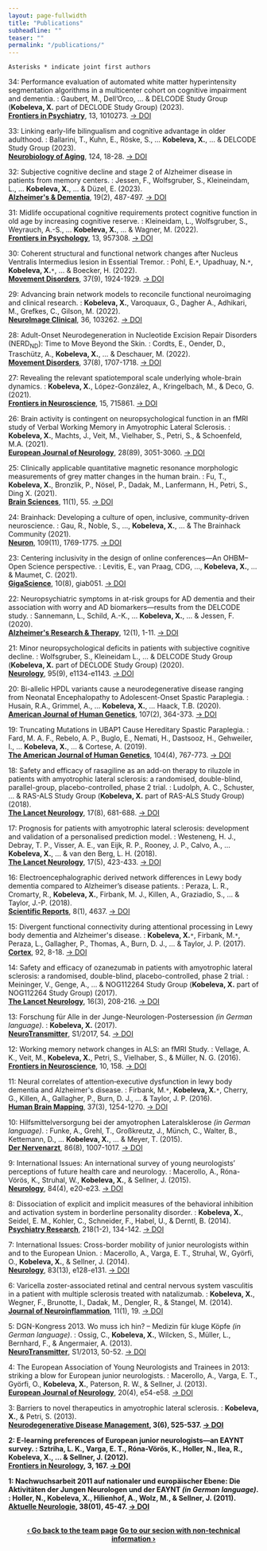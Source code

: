 ```yaml
---
layout: page-fullwidth
title: "Publications"
subheadline: ""
teaser: ""
permalink: "/publications/"
---
```

`Asterisks * indicate joint first authors`

34: Performance evaluation of automated white matter hyperintensity segmentation algorithms in a multicenter cohort on cognitive impairment and dementia.
:   Gaubert, M., Dell’Orco, … & DELCODE Study Group (<b>Kobeleva, X.</b> part of DECLODE Study Group) (2023).<br><b><u>Frontiers in Psychiatry</u></b>, 13, 1010273.  [→ DOI](https://doi.org/10.3389/fpsyt.2022.1010273)

33: Linking early-life bilingualism and cognitive advantage in older adulthood.
:   Ballarini, T., Kuhn, E., Röske, S., … <b>Kobeleva, X.</b>, … & DELCODE Study Group (2023).<br><b><u>Neurobiology of Aging</u></b>, 124, 18-28.  [→ DOI](https://doi.org/10.1016/j.neurobiolaging.2022.12.005)

32: Subjective cognitive decline and stage 2 of Alzheimer disease in patients from memory centers.
:   Jessen, F., Wolfsgruber, S., Kleineindam, L., … <b>Kobeleva, X.</b>, … & Düzel, E. (2023).<br><b><u>Alzheimer's & Dementia</u></b>, 19(2), 487-497.  [→ DOI](https://doi.org/10.1002/alz.12674)

31: Midlife occupational cognitive requirements protect cognitive function in old age by increasing cognitive reserve.
:   Kleineidam, L., Wolfsgruber, S., Weyrauch, A.-S., … <b>Kobeleva, X.</b>, … & Wagner, M. (2022).<br><b><u>Frontiers in Psychology</u></b>, 13, 957308.  [→ DOI](https://doi.org/10.3389/fpsyg.2022.957308)

30: Coherent structural and functional network changes after Nucleus Ventralis Intermedius lesion in Essential Tremor.
:   Pohl, E.`*`, Upadhuay, N.`*`, <b>Kobeleva, X.</b>`*`, … & Boecker, H. (2022).<br><b><u>Movement Disorders</u></b>, 37(9), 1924-1929.  [→ DOI](https://doi.org/10.1002/mds.29130)

29: Advancing brain network models to reconcile functional neuroimaging and clinical research.
:   <b>Kobeleva, X.</b>, Varoquaux, G., Dagher A., Adhikari, M., Grefkes, C., Gilson, M. (2022).<br><b><u>NeuroImage Clinical</u></b>, 36, 103262.  [→ DOI](https://doi.org/10.1016/j.nicl.2022.103262)

28: Adult-Onset Neurodegeneration in Nucleotide Excision Repair Disorders (NERD<sub>ND</sub>): Time to Move Beyond the Skin.
:   Cordts, E., Oender, D., Traschütz, A., <b>Kobeleva, X.</b>, … & Deschauer, M. (2022).<br><b><u>Movement Disorders</u></b>, 37(8), 1707-1718.  [→ DOI](https://doi.org/10.1002/mds.29071)

27: Revealing the relevant spatiotemporal scale underlying whole-brain dynamics.
:   <b>Kobeleva, X.</b>, López-González, A., Kringelbach, M., & Deco, G. (2021).<br><b><u>Frontiers in Neuroscience</u></b>, 15, 715861.  [→ DOI](https://doi.org/10.3389/fnins.2021.715861)

26: Brain activity is contingent on neuropsychological function in an fMRI study of Verbal Working Memory in Amyotrophic Lateral Sclerosis.
:   <b>Kobeleva, X.</b>, Machts, J., Veit, M., Vielhaber, S., Petri, S., & Schoenfeld, M.A. (2021).<br><b><u>European Journal of Neurology</u></b>, 28(89), 3051-3060.  [→ DOI](https://doi.org/10.1111/ene.14957)

25: Clinically applicable quantitative magnetic resonance morphologic measurements of grey matter changes in the human brain.
:   Fu, T., <b>Kobeleva, X.</b>, Bronzlik, P., Nösel, P., Dadak, M., Lanfermann, H., Petri, S., Ding X. (2021).<br><b><u>Brain Sciences</u></b>, 11(1), 55.  [→ DOI](https://doi.org/10.3390/brainsci11010055)

24: Brainhack: Developing a culture of open, inclusive, community-driven neuroscience.
:   Gau, R., Noble, S., …, <b>Kobeleva, X.</b>, … & The Brainhack Community (2021).<br><b><u>Neuron</u></b>, 109(11), 1769-1775.  [→ DOI](https://doi.org/10.1016/j.neuron.2021.04.001)

23: Centering inclusivity in the design of online conferences—An OHBM–Open Science perspective.
:   Levitis, E., van Praag, CDG, …, <b>Kobeleva, X.</b>, … & Maumet, C. (2021).<br><b><u>GigaScience</u></b>, 10(8), giab051.  [→ DOI](https://doi.org/10.1093/gigascience/giab051)

22: Neuropsychiatric symptoms in at-risk groups for AD dementia and their association with worry and AD biomarkers—results from the DELCODE study.
:   Sannemann, L., Schild, A.-K., … <b>Kobeleva, X.</b>, … & Jessen, F. (2020).<br><b><u>Alzheimer's Research & Therapy</u></b>, 12(1), 1-11.  [→ DOI](https://doi.org/10.1186/s13195-020-00701-7)

21: Minor neuropsychological deficits in patients with subjective cognitive decline.
:   Wolfsgruber, S., Kleineidam L., … & DELCODE Study Group (<b>Kobeleva, X.</b> part of DECLODE Study Group) (2020).<br><b><u>Neurology</u></b>, 95(9), e1134-e1143.  [→ DOI](https://doi.org/10.1212/WNL.0000000000010142)

20: Bi-allelic HPDL variants cause a neurodegenerative disease ranging from Neonatal Encephalopathy to Adolescent-Onset Spastic Paraplegia.
:   Husain, R.A., Grimmel, A., … <b>Kobeleva, X.</b>, … Haack, T.B. (2020).<br><b><u>American Journal of Human Genetics</u></b>, 107(2), 364-373.  [→ DOI](https://doi.org/10.1016/j.ajhg.2020.06.015)

19: Truncating Mutations in UBAP1 Cause Hereditary Spastic Paraplegia.
:   Fard, M. A. F., Rebelo, A. P., Buglo, E., Nemati, H., Dastsooz, H., Gehweiler, I., … <b>Kobeleva, X.</b>, … & Cortese, A. (2019).<br><b><u>The American Journal of Human Genetics</u></b>, 104(4), 767-773.  [→ DOI](https://doi.org/10.1016/j.ajhg.2019.03.001)

18: Safety and efficacy of rasagiline as an add-on therapy to riluzole in patients with amyotrophic lateral sclerosis: a randomised, double-blind, parallel-group, placebo-controlled, phase 2 trial.
:   Ludolph, A. C., Schuster, … & RAS-ALS Study Group (<b>Kobeleva, X.</b> part of RAS-ALS Study Group) (2018).<br><b><u>The Lancet Neurology</u></b>, 17(8), 681-688.  [→ DOI](https://doi.org/10.1016/S1474-4422(18)30176-5)

17: Prognosis for patients with amyotrophic lateral sclerosis: development and validation of a personalised prediction model.
:   Westeneng, H. J., Debray, T. P., Visser, A. E., van Eijk, R. P., Rooney, J. P., Calvo, A., … <b>Kobeleva, X.</b>, … & van den Berg, L. H. (2018).<br><b><u>The Lancet Neurology</u></b>, 17(5), 423-433.  [→ DOI](https://doi.org/10.1016/S1474-4422(18)30089-9)

16: Electroencephalographic derived network differences in Lewy body dementia compared to Alzheimer’s disease patients.
:   Peraza, L. R., Cromarty, R., <b>Kobeleva, X.</b>, Firbank, M. J., Killen, A., Graziadio, S., … & Taylor, J.-P. (2018).<br><b><u>Scientific Reports</u></b>, 8(1), 4637.  [→ DOI](https://doi.org/10.1038/s41598-018-22984-5)

15: Divergent functional connectivity during attentional processing in Lewy body dementia and Alzheimer's disease.
:   <b>Kobeleva, X.</b>`*`, Firbank, M.`*`, Peraza, L., Gallagher, P., Thomas, A., Burn, D. J., … & Taylor, J. P. (2017).<br><b><u>Cortex</u></b>, 92, 8-18.  [→ DOI](https://doi.org/10.1016/j.cortex.2017.02.016)

14: Safety and efficacy of ozanezumab in patients with amyotrophic lateral sclerosis: a randomised, double-blind, placebo-controlled, phase 2 trial.
:   Meininger, V., Genge, A., … & NOG112264 Study Group (<b>Kobeleva, X.</b> part of NOG112264 Study Group) (2017).<br><b><u>The Lancet Neurology</u></b>, 16(3), 208-216.  [→ DOI](https://doi.org/10.1016/S1474-4422(16)30399-4)

13: Forschung für Alle in der Junge-Neurologen-Postersession *(in German language)*.
:   <b>Kobeleva, X.</b> (2017).<br><b><u>NeuroTransmitter</u></b>, S1/2017, 54.  [→ DOI](https://www.springermedizin.de/forschung-fuer-alle-in-der-junge-neurologen-postersession/14993934)

12: Working memory network changes in ALS: an fMRI Study.
:   Vellage, A. K., Veit, M., <b>Kobeleva, X.</b>, Petri, S., Vielhaber, S., & Müller, N. G. (2016).<br><b><u>Frontiers in Neuroscience</u></b>, 10, 158.  [→ DOI](https://doi.org/10.3389/fnins.2016.00158)

11: Neural correlates of attention‐executive dysfunction in lewy body dementia and Alzheimer's disease.
:   Firbank, M.`*`, <b>Kobeleva, X.</b>`*`, Cherry, G., Killen, A., Gallagher, P., Burn, D. J., … & Taylor, J. P. (2016).<br><b><u>Human Brain Mapping</u></b>, 37(3), 1254-1270.  [→ DOI](https://doi.org/10.1002/hbm.23100)

10: Hilfsmittelversorgung bei der amyotrophen Lateralsklerose *(in German language)*.
:   Funke, A., Grehl, T., Großkreutz, J., Münch, C., Walter, B., Kettemann, D., … <b>Kobeleva, X.</b>, … & Meyer, T. (2015).<br><b><u>Der Nervenarzt</u></b>, 86(8), 1007-1017.  [→ DOI](https://doi.org/10.1007/s00115-015-4398-2)

9: International Issues: An international survey of young neurologists’ perceptions of future health care and neurology.
:   Macerollo, A., Róna-Vörös, K., Struhal, W., <b>Kobeleva, X.</b>, & Sellner, J. (2015).<br><b><u>Neurology</u></b>, 84(4), e20-e23.  [→ DOI](https://doi.org/10.1212/WNL.0000000000001180)

8: Dissociation of explicit and implicit measures of the behavioral inhibition and activation system in borderline personality disorder.
:   <b>Kobeleva, X.</b>, Seidel, E. M., Kohler, C., Schneider, F., Habel, U., & Derntl, B. (2014).<br><b><u>Psychiatry Research</u></b>, 218(1-2), 134-142.  [→ DOI](https://doi.org/10.1016/j.psychres.2014.04.027)

7: International Issues: Cross-border mobility of junior neurologists within and to the European Union.
:   Macerollo, A., Varga, E. T., Struhal, W., Györfi, O., <b>Kobeleva, X.</b>, & Sellner, J. (2014).<br><b><u>Neurology</u></b>, 83(13), e128-e131.  [→ DOI](https://doi.org/10.1212/WNL.0000000000000813)

6: Varicella zoster-associated retinal and central nervous system vasculitis in a patient with multiple sclerosis treated with natalizumab.
:   <b>Kobeleva, X.</b>, Wegner, F., Brunotte, I., Dadak, M., Dengler, R., & Stangel, M. (2014).<br><b><u>Journal of Neuroinflammation</u></b>, 11(1), 19.  [→ DOI](https://doi.org/10.1186/1742-2094-11-19)

5: DGN-Kongress 2013. Wo muss ich hin? – Medizin für kluge Köpfe *(in German language)*.
:   Ossig, C., <b>Kobeleva, X.</b>, Wilcken, S., Müller, L., Bernhard, F., & Angermaier, A. (2013).<br><b><u>NeuroTransmitter</u></b>, S1/2013, 50-52.  [→ DOI](https://www.springermedizin.de/wo-muss-ich-hin-medizin-und-mehr-fuer-kluge-koepfe/9317426)

4: The European Association of Young Neurologists and Trainees in 2013: striking a blow for European junior neurologists.
:   Macerollo, A., Varga, E. T., Györfi, O., <b>Kobeleva, X.</b>, Paterson, R. W., & Sellner, J. (2013).<br><b><u>European Journal of Neurology</u></b>, 20(4), e54-e58.  [→ DOI](https://doi.org/10.1111/ene.12114)

3: Barriers to novel therapeutics in amyotrophic lateral sclerosis.
:   <b>Kobeleva, X.</b>, & Petri, S. (2013).<br><b><u>Neurodegenerative Disease Management</u><b/>, 3(6), 525-537.  [→ DOI](https://doi.org/10.2217/nmt.13.66)

2: E-learning preferences of European junior neurologists—an EAYNT survey.
:   Sztriha, L. K., Varga, E. T., Róna-Vörös, K., Holler, N., Ilea, R., <b>Kobeleva, X.</b>, ... & Sellner, J. (2012).<br><b><u>Frontiers in Neurology</u><b/>, 3, 167. [→ DOI](https://doi.org/10.3389/fneur.2012.00167)

1: Nachwuchsarbeit 2011 auf nationaler und europäischer Ebene: Die Aktivitäten der Jungen Neurologen und der EAYNT *(in German language)*.
:   Holler, N., <b>Kobeleva, X.</b>, Hilienhof, A., Wolz, M., & Sellner, J. (2011).<br><b><u>Aktuelle Neurologie</u><b/>, 38(01), 45-47.  [→ DOI](https://doi.org/10.1055/s-0030-1266062)

<br>

<div style="text-align: center;">
<a class="radius button small" href="{{ site.url }}{{ site.baseurl }}/team/">‹ Go back to the team page</a>
<a class="radius button small" href="{{ site.url }}{{ site.baseurl }}/non-expert-info/">Go to our secion with non-technical information ›</a>
</div>

<br><br>
